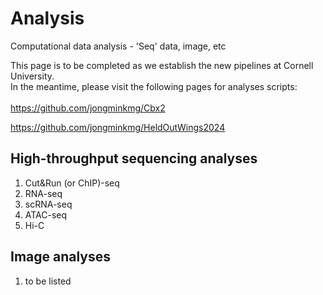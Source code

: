 # Analysis
Computational data analysis - 'Seq' data, image, etc

This page is to be completed as we establish the new pipelines at Cornell University. <br>
In the meantime, please visit the following pages for analyses scripts:<br><br>
https://github.com/jongminkmg/Cbx2

https://github.com/jongminkmg/HeldOutWings2024


## High-throughput sequencing analyses
1. Cut&Run (or ChIP)-seq
2. RNA-seq
3. scRNA-seq
4. ATAC-seq
5. Hi-C

## Image analyses
1. to be listed
